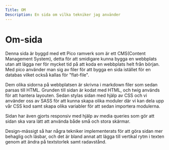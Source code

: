 ```yaml
---
Title: OM
Description: En sida om vilka tekniker jag använder
---
```


Om-sida
==========================

Denna sida är byggd med ett Pico ramverk som är ett CMS(Content Management System), detta för att smidigare kunna bygga en webbplats utan att lägga ner för mycket tid på att koda en webbplats helt från början. Med pico använder man sig av filer för att bygga en sida istället för en databas vilket också kallas för "flat-file". 

Dem olika sidorna på webbplatsen är skrivna i markdown filer som sedan parsas till HTML. Grunden till sidan är kodat med HTML, och twig används för att hantera layouten. Sedan stylas sidan med hjälp av CSS och vi använder oss av SASS för att kunna skapa olika moduler där vi kan dela upp vår CSS kod samt skapa olika variabler för att sedan importera modulerna.

Sidan har även gjorts responsiv med hjälp av media queries som gör att sidan ska vara lätt att använda både små och stora skärmar.

Design-mässigt så har några tekniker implementerats för att göra sidan mer behaglig och läsbar, och det är bland annat att lägga till vertikal rytm i texten genom att ändra på textstorlek samt radavstånd.